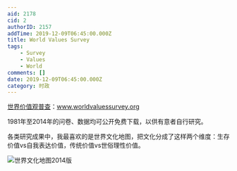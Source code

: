 ```yaml
---
aid: 2178
cid: 2
authorID: 2157
addTime: 2019-12-09T06:45:00.000Z
title: World Values Survey
tags:
    - Survey
    - Values
    - World
comments: []
date: 2019-12-09T06:45:00.000Z
category: 时政
---
```


[世界价值观普查](www.worldvaluessurvey.org)：www.worldvaluessurvey.org  
  
1981年至2014年的问卷、数据均可公开免费下载，以供有意者自行研究。  
  
各类研究成果中，我最喜欢的是世界文化地图，把文化分成了这样两个维度：生存价值vs自我表达价值，传统价值vs世俗理性价值。

![世界文化地图2014版](http://www.worldvaluessurvey.org/images/Culture_Map_2017_conclusive.png)
